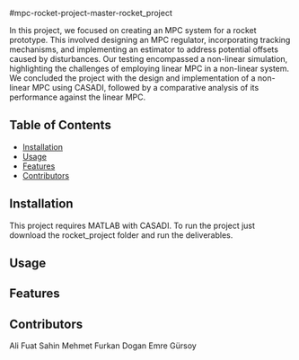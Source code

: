 #mpc-rocket-project-master-rocket_project

In this project, we focused on creating an MPC system for a rocket prototype. This involved
designing an MPC regulator, incorporating tracking mechanisms, and implementing an estimator to
address potential offsets caused by disturbances. Our testing encompassed a non-linear simulation,
highlighting the challenges of employing linear MPC in a non-linear system. We concluded the
project with the design and implementation of a non-linear MPC using CASADI, followed by a
comparative analysis of its performance against the linear MPC.

## Table of Contents

- [Installation](#installation)
- [Usage](#usage)
- [Features](#features)
- [Contributors](#contributors)

## Installation

This project requires MATLAB with CASADI. To run the project just download the rocket_project folder and run the deliverables.

## Usage

## Features

## Contributors
Ali Fuat Sahin
Mehmet Furkan Dogan
Emre Gürsoy
